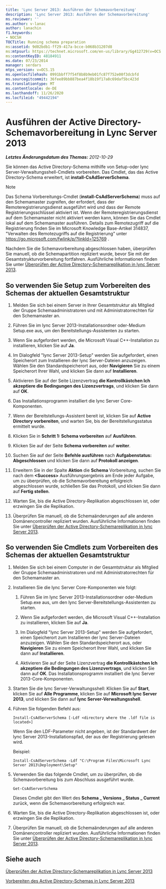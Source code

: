 ```yaml
---
title: 'Lync Server 2013: Ausführen der Schemavorbereitung'
description: 'Lync Server 2013: Ausführen der Schemavorbereitung'
ms.reviewer: ''
ms.author: v-lanac
author: lanachin
f1.keywords:
- NOCSH
TOCTitle: Running schema preparation
ms:assetid: 9d02bdb1-ff29-417a-bcce-b068b31207d8
ms:mtpsurl: https://technet.microsoft.com/en-us/library/Gg412729(v=OCS.15)
ms:contentKeyID: 48184911
ms.date: 07/23/2014
manager: serdars
mtps_version: v=OCS.15
ms.openlocfilehash: 0991bbff7f54f8b8b9eb01fc87f752e00f3dcbfd
ms.sourcegitcommit: 36fee89bb887bea4f18b19f17a8c69daf5bc423d
ms.translationtype: MT
ms.contentlocale: de-DE
ms.lasthandoff: 11/26/2020
ms.locfileid: "49442194"
---
```

# <a name="running-active-directory-schema-preparation-in-lync-server-2013"></a>Ausführen der Active Directory-Schemavorbereitung in Lync Server 2013

<div data-xmlns="http://www.w3.org/1999/xhtml">

<div class="topic" data-xmlns="http://www.w3.org/1999/xhtml" data-msxsl="urn:schemas-microsoft-com:xslt" data-cs="https://msdn.microsoft.com/">

<div data-asp="https://msdn2.microsoft.com/asp">



</div>

<div id="mainSection">

<div id="mainBody">

<span> </span>

_**Letztes Änderungsdatum des Themas:** 2012-10-29_

Sie können das Active Directory-Schema mithilfe von Setup-oder lync Server-Verwaltungsshell-Cmdlets vorbereiten. Das Cmdlet, das das Active Directory-Schema erweitert, ist **install-CsAdServerSchema**.

<div>


> [!NOTE]  
> Das Schema Vorbereitungs-Cmdlet (<STRONG>install-CsAdServerSchema</STRONG>) muss auf den Schemamaster zugreifen, der erfordert, dass der Remoteregistrierungsdienst ausgeführt wird und dass der Remote Registrierungsschlüssel aktiviert ist. Wenn der Remoteregistrierungsdienst auf dem Schemamaster nicht aktiviert werden kann, können Sie das Cmdlet lokal auf dem Schemamaster ausführen. Details zum Remotezugriff auf die Registrierung finden Sie im Microsoft Knowledge Base-Artikel 314837, "Verwalten des Remotezugriffs auf die Registrierung" unter <A href="https://go.microsoft.com/fwlink/p/?linkid=125769">https://go.microsoft.com/fwlink/p/?linkId=125769</A> .



</div>

Nachdem Sie die Schemavorbereitung abgeschlossen haben, überprüfen Sie manuell, ob die Schemapartition repliziert wurde, bevor Sie mit der Gesamtstrukturvorbereitung fortfahren. Ausführliche Informationen finden Sie unter [Überprüfen der Active Directory-Schemareplikation in lync Server 2013](lync-server-2013-verifying-schema-replication.md).

<div>

## <a name="to-use-setup-to-prepare-the-schema-of-the-current-forest"></a>So verwenden Sie Setup zum Vorbereiten des Schemas der aktuellen Gesamtstruktur

1.  Melden Sie sich bei einem Server in Ihrer Gesamtstruktur als Mitglied der Gruppe Schemaadministratoren und mit Administratorrechten für den Schemamaster an.

2.  Führen Sie im lync Server 2013-Installationsordner oder-Medium Setup.exe aus, um den Bereitstellungs-Assistenten zu starten.

3.  Wenn Sie aufgefordert werden, die Microsoft Visual C++-Installation zu installieren, klicken Sie auf **Ja**.

4.  Im Dialogfeld "lync Server 2013-Setup" werden Sie aufgefordert, einen Speicherort zum Installieren der lync Server-Dateien anzuzeigen. Wählen Sie den Standardspeicherort aus, oder **Navigieren** Sie zu einem Speicherort Ihrer Wahl, und klicken Sie dann auf **Installieren**.

5.  Aktivieren Sie auf der Seite Lizenzvertrag **die Kontrollkästchen Ich akzeptiere die Bedingungen des Lizenzvertrags**, und klicken Sie dann auf **OK**.

6.  Das Installationsprogramm installiert die lync Server Core-Komponenten.

7.  Wenn der Bereitstellungs-Assistent bereit ist, klicken Sie auf **Active Directory vorbereiten**, und warten Sie, bis der Bereitstellungsstatus ermittelt wurde.

8.  Klicken Sie in **Schritt 1: Schema vorbereiten** auf **Ausführen**.

9.  Klicken Sie auf der Seite **Schema vorbereiten** auf **weiter**.

10. Suchen Sie auf der Seite **Befehle ausführen** nach **Aufgabenstatus: Abgeschlossen** und klicken Sie dann auf **Protokoll anzeigen**.

11. Erweitern Sie in der Spalte **Aktion** die **Schema** Vorbereitung, suchen Sie nach dem **\<Success\>** Ausführungsergebnis am Ende jeder Aufgabe, um zu überprüfen, ob die Schemavorbereitung erfolgreich abgeschlossen wurde, schließen Sie das Protokoll, und klicken Sie dann auf **Fertig stellen**.

12. Warten Sie, bis die Active Directory-Replikation abgeschlossen ist, oder erzwingen Sie die Replikation.

13. Überprüfen Sie manuell, ob die Schemaänderungen auf alle anderen Domänencontroller repliziert wurden. Ausführliche Informationen finden Sie unter [Überprüfen der Active Directory-Schemareplikation in lync Server 2013](lync-server-2013-verifying-schema-replication.md).

</div>

<div>

## <a name="to-use-cmdlets-to-prepare-the-schema-of-the-current-forest"></a>So verwenden Sie Cmdlets zum Vorbereiten des Schemas der aktuellen Gesamtstruktur

1.  Melden Sie sich bei einem Computer in der Gesamtstruktur als Mitglied der Gruppe Schemaadministratoren und mit Administratorrechten für den Schemamaster an.

2.  Installieren Sie die lync Server Core-Komponenten wie folgt:
    
    1.  Führen Sie im lync Server 2013-Installationsordner oder-Medium Setup.exe aus, um den lync Server-Bereitstellungs-Assistenten zu starten.
    
    2.  Wenn Sie aufgefordert werden, die Microsoft Visual C++-Installation zu installieren, klicken Sie auf **Ja**.
    
    3.  Im Dialogfeld "lync Server 2013-Setup" werden Sie aufgefordert, einen Speicherort zum Installieren der lync Server-Dateien anzuzeigen. Wählen Sie den Standardspeicherort aus, oder **Navigieren** Sie zu einem Speicherort Ihrer Wahl, und klicken Sie dann auf **Installieren**.
    
    4.  Aktivieren Sie auf der Seite Lizenzvertrag **die Kontrollkästchen Ich akzeptiere die Bedingungen des Lizenzvertrags**, und klicken Sie dann auf **OK**. Das Installationsprogramm installiert die lync Server 2013-Core-Komponenten.

3.  Starten Sie die lync Server-Verwaltungsshell: Klicken Sie auf **Start**, klicken Sie auf **Alle Programme**, klicken Sie auf **Microsoft lync Server 2013**, und klicken Sie dann auf **lync Server-Verwaltungsshell**.

4.  Führen Sie folgenden Befehl aus:
    
        Install-CsAdServerSchema [-Ldf <directory where the .ldf file is located>] 
    
    Wenn Sie den LDF-Parameter nicht angeben, ist der Standardwert der lync Server 2013-Installationspfad, der aus der Registrierung gelesen wird.
    
    Beispiel:
    
        Install-CsAdServerSchema -Ldf "C:\Program Files\Microsoft Lync Server 2013\Deployment\Setup"

5.  Verwenden Sie das folgende Cmdlet, um zu überprüfen, ob die Schemavorbereitung bis zum Abschluss ausgeführt wurde.
    
        Get-CsAdServerSchema 
    
    Dieses Cmdlet gibt den Wert des **Schema \_ Versions \_ Status \_ Current** zurück, wenn die Schemavorbereitung erfolgreich war.

6.  Warten Sie, bis die Active Directory-Replikation abgeschlossen ist, oder erzwingen Sie die Replikation.

7.  Überprüfen Sie manuell, ob die Schemaänderungen auf alle anderen Domänencontroller repliziert wurden. Ausführliche Informationen finden Sie unter [Überprüfen der Active Directory-Schemareplikation in lync Server 2013](lync-server-2013-verifying-schema-replication.md).

</div>

<div>

## <a name="see-also"></a>Siehe auch


[Überprüfen der Active Directory-Schemareplikation in Lync Server 2013](lync-server-2013-verifying-schema-replication.md)  


[Vorbereiten des Active Directory-Schemas in Lync Server 2013](lync-server-2013-preparing-the-active-directory-schema.md)  
  

</div>

</div>

<span> </span>

</div>

</div>

</div>

